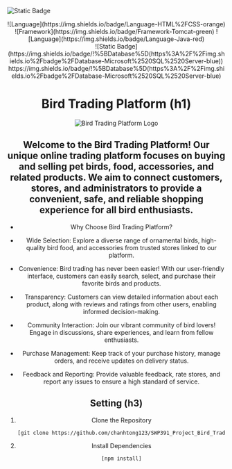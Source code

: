 ![Static Badge](https://img.shields.io/badge/:badgeContent)

<div align="center">
   <div style="display: flex;">
  ![Language](https://img.shields.io/badge/Language-HTML%2FCSS-orange)
  ![Framework](https://img.shields.io/badge/Framework-Tomcat-green)
![Language](https://img.shields.io/badge/Language-Java-red)

      
   </div>
   ![Static Badge](https://img.shields.io/badge/!%5BDatabase%5D(https%3A%2F%2Fimg.shields.io%2Fbadge%2FDatabase-Microsoft%2520SQL%2520Server-blue))
   https://img.shields.io/badge/!%5BDatabase%5D(https%3A%2F%2Fimg.shields.io%2Fbadge%2FDatabase-Microsoft%2520SQL%2520Server-blue)


   # Bird Trading Platform (h1)

![Bird Trading Platform Logo](https://github.com/chanhtong123/SWP391_Project_Bird_Trading_Platform/assets/42312195/a8be39a2-5b00-41a3-9ba6-6d7d7390ca6c)

## Welcome to the Bird Trading Platform! Our unique online trading platform focuses on buying and selling pet birds, food, accessories, and related products. We aim to connect customers, stores, and administrators to provide a convenient, safe, and reliable shopping experience for all bird enthusiasts.

* Why Choose Bird Trading Platform?
- Wide Selection: Explore a diverse range of ornamental birds, high-quality bird food, and accessories from trusted stores linked to our platform.

- Convenience: Bird trading has never been easier! With our user-friendly interface, customers can easily search, select, and purchase their favorite birds and products.

- Transparency: Customers can view detailed information about each product, along with reviews and ratings from other users, enabling informed decision-making.

- Community Interaction: Join our vibrant community of bird lovers! Engage in discussions, share experiences, and learn from fellow enthusiasts.

- Purchase Management: Keep track of your purchase history, manage orders, and receive updates on delivery status.

- Feedback and Reporting: Provide valuable feedback, rate stores, and report any issues to ensure a high standard of service.



## Setting (h3)

1. Clone the Repository

   ```bash
   [git clone https://github.com/chanhtong123/SWP391_Project_Bird_Trading_Platform.git]
2. Install Dependencies
   ```bash
   [npm install]

</div>

